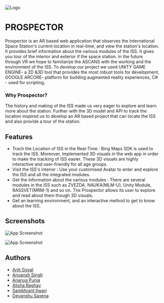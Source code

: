 
![Logo](https://drive.google.com/file/d/1kstk3EPAsKBuKCrsyxy4XbIX3yM4RUof/view?usp=sharing)





# PROSPECTOR

Prospector is an AR based web application that observes the International Space Station's current location in real-time, and view the station's location. It provides brief information about the various modules of the ISS. It gives you tour of the interior and exterior if the space station. In the future through VR we hope to familiarize the ASCANS with the working and the environment of the ISS. To develop our project we used UNITY GAME ENGINE- a 2D &3D tool that provides the most robust tools for development, GOOGLE ARCORE- platform for building augmented reality experiences, C# - used for scripting.


### Why Prospector?
The history and making of the ISS made us very eager to explore and learn more about the station. Further with the 3D model and API to track the location inspired us to develop an AR based project that can locate the ISS and also provide a tour of the station.

## Features

- Trach the Location of ISS in the Real-Time : Bing Maps SDK is used to track the ISS. Moreover, Implemented 3D visuals in the web app in order to make the tracking of ISS easier. These 3D visuals are highly interactive and user-friendly for all age groups.
- Visit the ISS's interior : Use your customised Avatar to enter and explore the ISS and all the integrated modules.
- Get the information about the various modules : There are several modules in the ISS such as ZVEZDA, NAUKA(MLM-U), Unity Module, RASSVET(MRM-1) and so on. The Prospector allows its user to explore and read about them though 3D visuals.
- Get an learning environment, and an interactive method to get to know about the ISS.


## Screenshots

![App Screenshot](https://www.pexels.com/photo/space-technology-research-science-41006/)

![App Screenshot](https://www.pexels.com/photo/sky-earth-space-working-2156/)


## Authors

- [Arjit Goyal](https://www.github.com/arjit1704)
- [Anvansh Singh](https://github.com/ryanwalker277)
- [Ananya Punia](https://github.com/ananyapunia28)
- [Alisha Raghav](https://github.com/alisha0903)
- [Sambhrant tiwari](https://github.com/Cyclotron17)
- [Devanshu Saxena](https://github.com/Devanshu0605)


